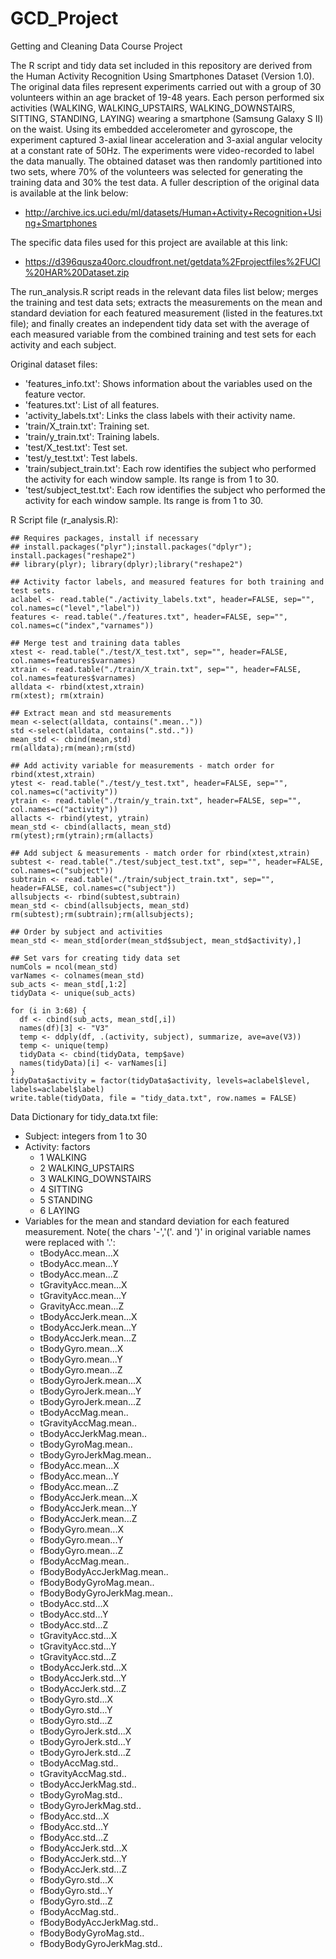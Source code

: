 # GCD_Project
Getting and Cleaning Data Course Project

The R script and tidy data set included in this repository are derived from the Human Activity Recognition Using Smartphones Dataset (Version 1.0).  The original data files represent experiments carried out with a group of 30 volunteers within an age bracket of 19-48 years. Each person performed six activities (WALKING, WALKING_UPSTAIRS, WALKING_DOWNSTAIRS, SITTING, STANDING, LAYING) wearing a smartphone (Samsung Galaxy S II) on the waist.  Using its embedded accelerometer and gyroscope, the experiment captured 3-axial linear acceleration and 3-axial angular velocity at a constant rate of 50Hz. The experiments were video-recorded to label the data manually.  The obtained dataset was then randomly partitioned into two sets, where 70% of the volunteers was selected for generating the training data and 30% the test data. A fuller description of the original data is available at the link below:
  - http://archive.ics.uci.edu/ml/datasets/Human+Activity+Recognition+Using+Smartphones

The specific data files used for this project are available at this link: 
  - https://d396qusza40orc.cloudfront.net/getdata%2Fprojectfiles%2FUCI%20HAR%20Dataset.zip

The run_analysis.R script reads in the relevant data files list below;  merges the training and test data sets; extracts the measurements on the mean and standard deviation for each featured measurement (listed in the features.txt file); and finally creates an independent tidy data set with the average of each measured variable from the combined training and test sets for each activity and each subject.  

Original dataset files:
  - 'features_info.txt': Shows information about the variables used on the feature vector.
  - 'features.txt': List of all features.
  - 'activity_labels.txt': Links the class labels with their activity name.
  - 'train/X_train.txt': Training set.
  - 'train/y_train.txt': Training labels.
  - 'test/X_test.txt': Test set.
  - 'test/y_test.txt': Test labels.
  - 'train/subject_train.txt': Each row identifies the subject who performed the activity for each window sample. Its range is from 1 to 30. 
  - 'test/subject_test.txt': Each row identifies the subject who performed the activity for each window sample. Its range is from 1 to 30. 
  
R Script file (r_analysis.R):

    ## Requires packages, install if necessary
    ## install.packages("plyr");install.packages("dplyr"); install.packages("reshape2")
    ## library(plyr); library(dplyr);library("reshape2")
  
    ## Activity factor labels, and measured features for both training and test sets.
    aclabel <- read.table("./activity_labels.txt", header=FALSE, sep="", col.names=c("level","label"))
    features <- read.table("./features.txt", header=FALSE, sep="",  col.names=c("index","varnames"))
    
    ## Merge test and training data tables
    xtest <- read.table("./test/X_test.txt", sep="", header=FALSE, col.names=features$varnames) 
    xtrain <- read.table("./train/X_train.txt", sep="", header=FALSE, col.names=features$varnames)
    alldata <- rbind(xtest,xtrain)
    rm(xtest); rm(xtrain)
    
    ## Extract mean and std measurements  
    mean <-select(alldata, contains(".mean.."))
    std <-select(alldata, contains(".std.."))
    mean_std <- cbind(mean,std)  
    rm(alldata);rm(mean);rm(std)
  
    ## Add activity variable for measurements - match order for rbind(xtest,xtrain)
    ytest <- read.table("./test/y_test.txt", header=FALSE, sep="",  col.names=c("activity"))
    ytrain <- read.table("./train/y_train.txt", header=FALSE, sep="",  col.names=c("activity"))
    allacts <- rbind(ytest, ytrain)
    mean_std <- cbind(allacts, mean_std)
    rm(ytest);rm(ytrain);rm(allacts)
  
    ## Add subject & measurements - match order for rbind(xtest,xtrain)
    subtest <- read.table("./test/subject_test.txt", sep="", header=FALSE, col.names=c("subject"))  
    subtrain <- read.table("./train/subject_train.txt", sep="", header=FALSE, col.names=c("subject"))
    allsubjects <- rbind(subtest,subtrain)
    mean_std <- cbind(allsubjects, mean_std)
    rm(subtest);rm(subtrain);rm(allsubjects);
  
    ## Order by subject and activities
    mean_std <- mean_std[order(mean_std$subject, mean_std$activity),]
  
    ## Set vars for creating tidy data set
    numCols = ncol(mean_std)
    varNames <- colnames(mean_std) 
    sub_acts <- mean_std[,1:2]
    tidyData <- unique(sub_acts)
  
    for (i in 3:68) {
      df <- cbind(sub_acts, mean_std[,i])
      names(df)[3] <- "V3"
      temp <- ddply(df, .(activity, subject), summarize, ave=ave(V3))
      temp <- unique(temp)
      tidyData <- cbind(tidyData, temp$ave)
      names(tidyData)[i] <- varNames[i]               
    }
    tidyData$activity = factor(tidyData$activity, levels=aclabel$level, labels=aclabel$label)
    write.table(tidyData, file = "tidy_data.txt", row.names = FALSE)
 

Data Dictionary for tidy_data.txt file:
  - Subject: integers from 1 to 30
  - Activity: factors 
    - 1 WALKING
    - 2 WALKING_UPSTAIRS
    - 3 WALKING_DOWNSTAIRS
    - 4 SITTING
    - 5 STANDING
    - 6 LAYING
  - Variables for the mean and standard deviation for each featured measurement.  Note( the chars '-','('. and ')' in original variable names were replaced with '.':
    - tBodyAcc.mean...X
    - tBodyAcc.mean...Y
    - tBodyAcc.mean...Z
    - tGravityAcc.mean...X
    - tGravityAcc.mean...Y
    - GravityAcc.mean...Z
    - tBodyAccJerk.mean...X
    - tBodyAccJerk.mean...Y
    - tBodyAccJerk.mean...Z
    - tBodyGyro.mean...X
    - tBodyGyro.mean...Y
    - tBodyGyro.mean...Z
    - tBodyGyroJerk.mean...X
    - tBodyGyroJerk.mean...Y
    - tBodyGyroJerk.mean...Z
    - tBodyAccMag.mean..
    - tGravityAccMag.mean..
    - tBodyAccJerkMag.mean..
    - tBodyGyroMag.mean..
    - tBodyGyroJerkMag.mean..
    - fBodyAcc.mean...X
    - fBodyAcc.mean...Y
    - fBodyAcc.mean...Z
    - fBodyAccJerk.mean...X
    - fBodyAccJerk.mean...Y
    - fBodyAccJerk.mean...Z
    - fBodyGyro.mean...X
    - fBodyGyro.mean...Y
    - fBodyGyro.mean...Z
    - fBodyAccMag.mean..
    - fBodyBodyAccJerkMag.mean..
    - fBodyBodyGyroMag.mean.. 
    - fBodyBodyGyroJerkMag.mean.. 
    - tBodyAcc.std...X 
    - tBodyAcc.std...Y 
    - tBodyAcc.std...Z 
    - tGravityAcc.std...X 
    - tGravityAcc.std...Y 
    - tGravityAcc.std...Z 
    - tBodyAccJerk.std...X 
    - tBodyAccJerk.std...Y 
    - tBodyAccJerk.std...Z 
    - tBodyGyro.std...X 
    - tBodyGyro.std...Y 
    - tBodyGyro.std...Z 
    - tBodyGyroJerk.std...X 
    - tBodyGyroJerk.std...Y 
    - tBodyGyroJerk.std...Z 
    - tBodyAccMag.std.. 
    - tGravityAccMag.std.. 
    - tBodyAccJerkMag.std.. 
    - tBodyGyroMag.std.. 
    - tBodyGyroJerkMag.std.. 
    - fBodyAcc.std...X 
    - fBodyAcc.std...Y 
    - fBodyAcc.std...Z 
    - fBodyAccJerk.std...X 
    - fBodyAccJerk.std...Y 
    - fBodyAccJerk.std...Z 
    - fBodyGyro.std...X 
    - fBodyGyro.std...Y 
    - fBodyGyro.std...Z 
    - fBodyAccMag.std.. 
    - fBodyBodyAccJerkMag.std.. 
    - fBodyBodyGyroMag.std.. 
    - fBodyBodyGyroJerkMag.std..







